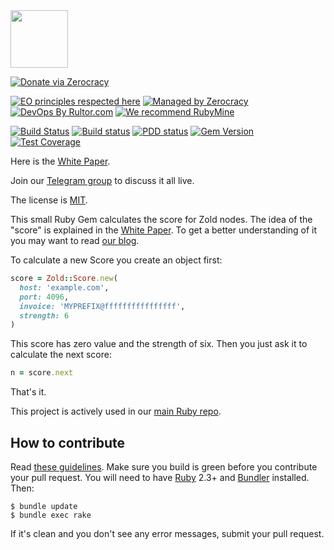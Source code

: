 <img src="http://www.zold.io/logo.svg" width="92px" height="92px"/>

[![Donate via Zerocracy](https://www.0crat.com/contrib-badge/CAZPZR9FS.svg)](https://www.0crat.com/contrib/CAZPZR9FS)

[![EO principles respected here](http://www.elegantobjects.org/badge.svg)](http://www.elegantobjects.org)
[![Managed by Zerocracy](https://www.0crat.com/badge/CAZPZR9FS.svg)](https://www.0crat.com/p/CAZPZR9FS)
[![DevOps By Rultor.com](http://www.rultor.com/b/yegor256/zold)](http://www.rultor.com/p/yegor256/zold)
[![We recommend RubyMine](http://www.elegantobjects.org/rubymine.svg)](https://www.jetbrains.com/ruby/)

[![Build Status](https://travis-ci.org/zold-io/zold-score.svg)](https://travis-ci.org/zold-io/zold-score)
[![Build status](https://ci.appveyor.com/api/projects/status/f4ct91inx6nfb5eg?svg=true)](https://ci.appveyor.com/project/yegor256/zold-score)
[![PDD status](http://www.0pdd.com/svg?name=zold-io/zold-score)](http://www.0pdd.com/p?name=zold-io/zold-score)
[![Gem Version](https://badge.fury.io/rb/zold-score.svg)](http://badge.fury.io/rb/zold-score)
[![Test Coverage](https://img.shields.io/codecov/c/github/zold-io/zold-score.svg)](https://codecov.io/github/zold-io/zold-score?branch=master)

Here is the [White Paper](https://papers.zold.io/wp.pdf).

Join our [Telegram group](https://t.me/zold_io) to discuss it all live.

The license is [MIT](https://github.com/zold-io/zold-score/blob/master/LICENSE.txt).

This small Ruby Gem calculates the score for Zold nodes. The idea of the
"score" is explained in the [White Paper](https://papers.zold.io/wp.pdf). To
get a better understanding of it you may want to read
[our blog](https://blog.zold.io).

To calculate a new Score you create an object first:

```ruby
score = Zold::Score.new(
  host: 'example.com',
  port: 4096,
  invoice: 'MYPREFIX@ffffffffffffffff',
  strength: 6
)
```

This score has zero value and the strength of six. Then you just ask it to calculate the next score:

```ruby
n = score.next
```

That's it.

This project is actively used in our [main Ruby repo](https://github.com/zold-io/zold).

## How to contribute

Read [these guidelines](https://www.yegor256.com/2014/04/15/github-guidelines.html).
Make sure you build is green before you contribute
your pull request. You will need to have [Ruby](https://www.ruby-lang.org/en/) 2.3+ and
[Bundler](https://bundler.io/) installed. Then:

```
$ bundle update
$ bundle exec rake
```

If it's clean and you don't see any error messages, submit your pull request.
